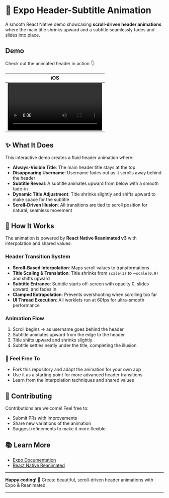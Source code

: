 # 🚀 Expo Header-Subtitle Animation

A smooth React Native demo showcasing **scroll-driven header animations** where the main title shrinks upward and a subtitle seamlessly fades and slides into place.

## Demo

Check out the animated header in action 👇:

| iOS                  |
| ------------------------------ |
| <video src="https://github.com/user-attachments/assets/f57a8bd8-f53b-491a-9a2e-1a9acd31ae8e" /> |


## ✨ What It Does

This interactive demo creates a fluid header animation where:

* **Always-Visible Title**: The main header title stays at the top
* **Disappearing Username**: Username fades out as it scrolls away behind the header
* **Subtitle Reveal**: A subtitle animates upward from below with a smooth fade-in
* **Dynamic Title Adjustment**: Title shrinks slightly and shifts upward to make space for the subtitle
* **Scroll-Driven Illusion**: All transitions are tied to scroll position for natural, seamless movement

## 🔧 How It Works

The animation is powered by **React Native Reanimated v3** with interpolation and shared values:

### Header Transition System

* **Scroll-Based Interpolation**: Maps scroll values to transformations
* **Title Scaling & Translation**: Title shrinks from `scale(1)` to \~`scale(0.9)` and shifts upward
* **Subtitle Entrance**: Subtitle starts off-screen with opacity 0, slides upward, and fades in
* **Clamped Extrapolation**: Prevents overshooting when scrolling too far
* **UI Thread Execution**: All worklets run at 60fps for ultra-smooth performance

### Animation Flow

1. Scroll begins → as username goes behind the header
2. Subtitle animates upward from the edge to the header
3. Title shifts upward and shrinks slightly
4. Subtitle settles neatly under the title, completing the illusion

### 🎯 Feel Free To

* Fork this repository and adapt the animation for your own app
* Use it as a starting point for more advanced header transitions
* Learn from the interpolation techniques and shared values

## 🤝 Contributing

Contributions are welcome! Feel free to:

* Submit PRs with improvements
* Share new variations of the animation
* Suggest refinements to make it more flexible

## 📚 Learn More

* [Expo Documentation](https://docs.expo.dev/)
* [React Native Reanimated](https://docs.swmansion.com/react-native-reanimated/)

---

**Happy coding! 🎉** Create beautiful, scroll-driven header animations with Expo & Reanimated.

---

